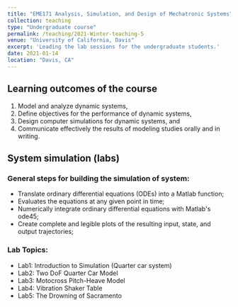 ```yaml
---
title: "EME171 Analysis, Simulation, and Design of Mechatronic Systems"
collection: teaching
type: "Undergraduate course"
permalink: /teaching/2021-Winter-teaching-5
venue: "University of California, Davis"
excerpt: 'Leading the lab sessions for the undergraduate students.'
date: 2021-01-14
location: "Davis, CA"
---
```


## Learning outcomes of the course 
1. Model and analyze dynamic systems,
2. Define objectives for the performance of dynamic systems,
3. Design computer simulations for dynamic systems, and
4. Communicate effectively the results of modeling studies orally and in writing.

## System simulation (labs)
### General steps for building the simulation of system:
* Translate ordinary differential equations (ODEs) into a Matlab function;
* Evaluates the equations at any given point in time;
* Numerically integrate ordinary differential equations with Matlab's ode45;
* Create complete and legible plots of the resulting input, state, and output trajectories; 
### Lab Topics:
- Lab1: Introduction to Simulation (Quarter car system)
- Lab2: Two DoF Quarter Car Model
- Lab3: Motocross Pitch-Heave Model
- Lab4: Vibration Shaker Table
- Lab5: The Drowning of Sacramento

